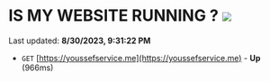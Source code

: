# IS MY WEBSITE RUNNING ? [![](https://img.shields.io/static/v1?label=Sponsor&message=%E2%9D%A4&logo=GitHub&color=%23fe8e86)](https://github.com/sponsors/<username>)

Last updated: **8/30/2023, 9:31:22 PM**

- `GET` [https://youssefservice.me](https://youssefservice.me) - **Up** (966ms)

